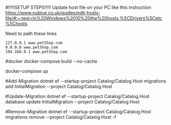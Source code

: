 #!!!!!SETUP STEPS!!!!!
 Update host file on your PC 
   like this instruction https://www.nublue.co.uk/guides/edit-hosts-file/#:~:text=In%20Windows%2010%20the%20hosts,%5CDrivers%5Cetc%5Chosts.
   
Need to path these lines

    127.0.0.1 www.petShop.com
    0.0.0.0 www.petShop.com
    194.168.0.1 www.petShop.com

#docker
docker-compose build --no-cache

docker-compose up

#Add-Migration
dotnet ef --startup-project Catalog/Catalog.Host migrations add InitialMigration --project Catalog/Catalog.Host

#Update-Migration
dotnet ef --startup-project Catalog/Catalog.Host database update InitialMigration --project Catalog/Catalog.Host

#Remove-Migration
dotnet ef --startup-project Catalog/Catalog.Host migrations remove --project Catalog/Catalog.Host -f
